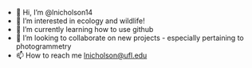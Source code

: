 - 👋 Hi, I’m @lnicholson14
- 👀 I’m interested in ecology and wildlife!
- 🌱 I’m currently learning how to use github
- 💞️ I’m looking to collaborate on new projects - especially pertaining to photogrammetry
- 📫 How to reach me lnicholson@ufl.edu

<!---
lnicholson14/lnicholson14 is a ✨ special ✨ repository because its `README.md` (this file) appears on your GitHub profile.
You can click the Preview link to take a look at your changes.
--->
